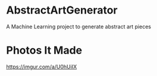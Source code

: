 # AbstractArtGenerator
A Machine Learning project to generate abstract art pieces

# Photos It Made
https://imgur.com/a/U0hUiIX